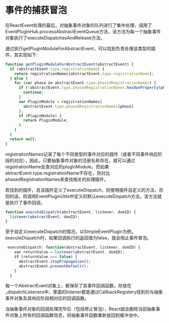 # 事件的捕获冒泡

在ReactEvent处理的最后，对抽象事件对象的队列进行了集中处理，调用了EventPluginHub.processAbstractEventQueue方法，该方法为每一个抽象事件对象执行了executeDispatchesAndRelease方法。

通过执行getPluginModuleForAbstractEvent，可以找到负责处理该类型的插件，其实现如下:
```javascript
function getPluginModuleForAbstractEvent(abstractEvent) {
  if (abstractEvent.type.registrationName) {
    return registrationNames[abstractEvent.type.registrationName];
  } else {
    for (var phase in abstractEvent.type.phasedRegistrationNames) {
      if (!abstractEvent.type.phasedRegistrationNames.hasOwnProperty(phase)) {
        continue;
      }
      var PluginModule = registrationNames[
        abstractEvent.type.phasedRegistrationNames[phase]
      ];
      if (PluginModule) {
        return PluginModule;
      }
    }
  }
  return null;
}
```
registrationNames记录了每个不同类型的事件对应的插件（或者不同事件响应阶段的对应），因此，只要抽象事件对象的注册名称存在，就可以通过registrationName反查对应的pluginModule。而如果abtractEvent.type.registrationName不存在，则对比phasedRegistrationNames来查找相关的处理插件。

若找到的插件，且该插件定义了executeDispatch，则使用插件自定义的方法，否则的话，将调用EventPluginUtils中定义的默认executeDispatch方法，该方法就是执行了事件回调。
```javascript
function executeDispatch(abstractEvent, listener, domID) {
  listener(abstractEvent, domID);
}
```
至于自定义executeDispatch的情况，以SimpleEventPlugin为例，executeDispatch时，如果回调执行的返回值为false，就会阻止事件冒泡。
```javascript
 executeDispatch: function(abstractEvent, listener, domID) {
    var returnValue = listener(abstractEvent, domID);
    if (returnValue === false) {
      abstractEvent.stopPropagation();
      abstractEvent.preventDefault();
    }
  }
```

每一个AbstractEvent对象上，都保存了其事件回调函数，存放在\_dispatchListeners中，里面的listener都是通过CallbackRegistery找到的与抽象事件对象及其响应阶段相对应的回调函数。

当抽象事件对象的回调处理完毕后（包括停止冒泡），React就会删除当前抽象事件对象上所有的回调函数信息，将抽象事件函数重新放回到缓冲池中。
